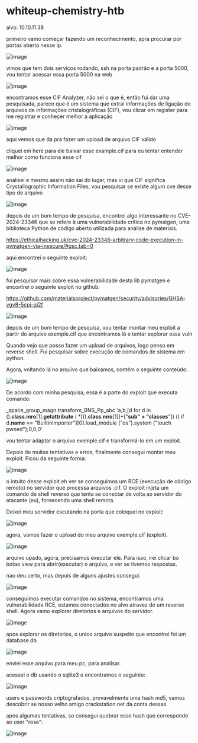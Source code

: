 # whiteup-chemistry-htb


alvo: 10.10.11.38

primeiro vamo começar fazendo um reconhecimento, apra procurar por portas aberta nesse ip.

![image](https://github.com/user-attachments/assets/5387a6bb-ed77-4f63-847a-272016f3d149)

vimos que tem dois serviços rodando, ssh na porta padrão e a porta 5000, vou tentar acessar essa porta 5000 na web

![image](https://github.com/user-attachments/assets/1cb50d91-f52a-4a77-9ac0-64c86b513c07)

encontramos esse CIF Analyzer, não sei o que é, então fui dar uma pesquisada, parece que é um sistema que extrai informações de ligação de arquivos de informações cristalográficas (CIF), vou clicar em register para me registrar e conheçer melhor a aplicação

![image](https://github.com/user-attachments/assets/6a239045-965c-4a11-968c-a715cf738196)

aqui vemos que da pra fazer um upload de arquivo CIF válido

cliquei em here para ele baixar esse example.cif para eu tentar entender melhor como funciona esse cif

![image](https://github.com/user-attachments/assets/efc43522-18c4-4d94-aee7-d6f6f072ece1)

analisei e mesmo assim não sai do lugar, mas vi que CIF significa Crystallographic Information Files, vou pesquisar se existe algum cve desse tipo de arquivo


![image](https://github.com/user-attachments/assets/e679f90e-0e15-4e51-9489-8289367f2264)


depois de um bom tempo de pesquisa, encontrei algo interessante no CVE-2024-23346 que se refere à uma vulnerabilidade crítica no pymatgen, uma biblioteca Python de código aberto utilizada para análise de materiais. 

https://ethicalhacking.uk/cve-2024-23346-arbitrary-code-execution-in-pymatgen-via-insecure/#gsc.tab=0

aqui encontrei o seguinte exploit:

![image](https://github.com/user-attachments/assets/87b92bb3-3eed-4849-bc76-7bae66852a49)

fui pesquisar mais sobre essa vulnerabilidade desta lib pymatgen e encontrei o seguinte exploit no github:

https://github.com/materialsproject/pymatgen/security/advisories/GHSA-vgv8-5cpj-qj2f

![image](https://github.com/user-attachments/assets/7c57f734-fabb-4950-babb-a732539724cc)

depois de um bom tempo de pesquisa, vou tentar montar meu exploit a partir do arquivo exemple.cif que encontramos lá e tentar explorar essa vuln

Quando vejo que posso fazer um upload de arquivos, logo penso em reverse shell. Fui pesquisar sobre execução de comandos de sistema em python.

Agora, voltando lá no arquivo que baixamos, contém o seguinte conteúdo:

![image](https://github.com/user-attachments/assets/4c1f7acd-890e-4ab8-85c7-722c32e5adb0)

De acordo com minha pesquisa, essa é a parte do exploit que executa comando:

_space_group_magn.transform_BNS_Pp_abc  'a,b,[d for d in ().__class__.__mro__[1].__getattribute__ ( *[().__class__.__mro__[1]]+["__sub" + "classes__"]) () if d.__name__ == "BuiltinImporter"][0].load_module ("os").system ("touch pwned");0,0,0'

vou tentar adaptar o arquivo exemple.cif e transformá-lo em um exploit.

Depois de muitas tentativas e erros, finalmente consegui montar meu exploit. Ficou da seguinte forma:

![image](https://github.com/user-attachments/assets/2ecac304-ac7f-42bf-bfde-a2e8e7a9e7ed)

o intuito desse exploit eh ver se conseguimos um RCE (execução de código remoto) no servidor que processa arquivos .cif. O exploit injeta um comando de shell reverso que tenta se conectar de volta ao servidor do atacante (eu), fornecendo uma shell remota.

Deixei meu servidor escutando na porta que coloquei no exploit:

![image](https://github.com/user-attachments/assets/f0a62b3a-b464-4d44-9ee5-ffec766eb42d)

agora, vamos fazer o upload do meu arquivo exemple.cif (exploit).


![image](https://github.com/user-attachments/assets/0d08ec55-1fe4-474a-80e2-94e8fa7242fc)

arquivo upado, agora, precisamos executar ele. Para isso, irei clicar bo botao view para abrir(executar) o arquivo, e ver se tivemos respostas.

nao deu certo, mas depois de alguns ajustes consegui.

![image](https://github.com/user-attachments/assets/03d862d3-0e99-4d58-b515-02ab5cb6289e)

conseguimos executar comandos no sistema, encontramos uma vulnerabilidade RCE, estamos conectados no alvo atravez de um reverse shell. Agora vamo explorar diretorios e arquivos do servidor.

![image](https://github.com/user-attachments/assets/744893cc-a2b1-4c8b-9df7-1846ac064779)


apos explorar os diretorios, o unico arquivo suspeito que encontrei foi um database.db

![image](https://github.com/user-attachments/assets/1d22215b-88e0-406a-b7e3-46745f19eb04)

enviei esse arquivo para meu pc, para analisar.

acessei o db usando o sqlite3 e encontramos o seguinte:

![image](https://github.com/user-attachments/assets/515a2d39-9fc8-444c-b331-c4d252febfda)

users e passwords criptografados, provavelmente uma hash md5, vamos descobrir se nosso velho amigo crackstation.net da conta dessas.

apos algumas tentativas, so consegui quebrar esse hash que corresponde ao user "rosa":

![image](https://github.com/user-attachments/assets/64e4bf5e-cd0a-4aa8-b015-669e19dce193)









